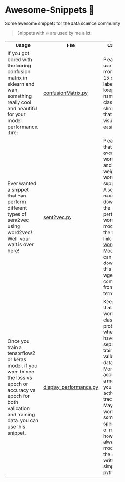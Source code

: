 # Awesome-Snippets :heartbeat:
Some awesome snippets for the data science community

> Snippets with :fire: are used by me a lot

<table style="width:70%">
  <tr>
    <th>Usage</th>  
    <th>File</th>
    <th>Cautions</th> 
  </tr>
  
  <tr>
    <td>If you got bored with the boring confusion matrix in sklearn and want something really cool and beautiful for your model performance. :fire: </td>
  <td> <a href="https://raw.githubusercontent.com/MayukhSobo/Awesome-Snippets/main/confusionMatrix.py">confusionMatrix.py</a></td>
    <td>Please don't use it for more than 15 class labels and keep the name of the class labels shorter so that it can be visuialised easily</td>
  </tr>
  

  <tr>
  <td>Ever wanted a snippet that can perform different types of sent2vec using word2vec! Well, your wait is over here! </td>
  
  <td> <a href="https://raw.githubusercontent.com/MayukhSobo/Awesome-Snippets/main/sent2vec.py">sent2vec.py</a></td>
  
  <td>Please note that only average word2vec and tfidf weighted word2vec is supported. Also, you need to download the pertrainined word2vec model. Use the following link <a href="https://s3.amazonaws.com/dl4j-distribution/GoogleNews-vectors-negative300.bin.gz"> word2vec Model</a>. You can download this using wget command from terminal</td>
  </tr>

  <tr>
  <td> Once you train a tensorflow2 or keras model, if you want to see the loss vs epoch or accuracy vs epoch for both validation and training data, you can use this snippet.</td>
  
  <td> <a href="https://raw.githubusercontent.com/MayukhSobo/Awesome-Snippets/main/display_performance.py">display_performance.py</a></td>
  
  <td>Keep in mind that this only works for classification problems where you have separate training and validation data. Moreover accuracy is a metric that you are actively tracking. May not work for some special kind of metric however can always be modified as the code is written in simple python.</td>
  </tr>

</table>
